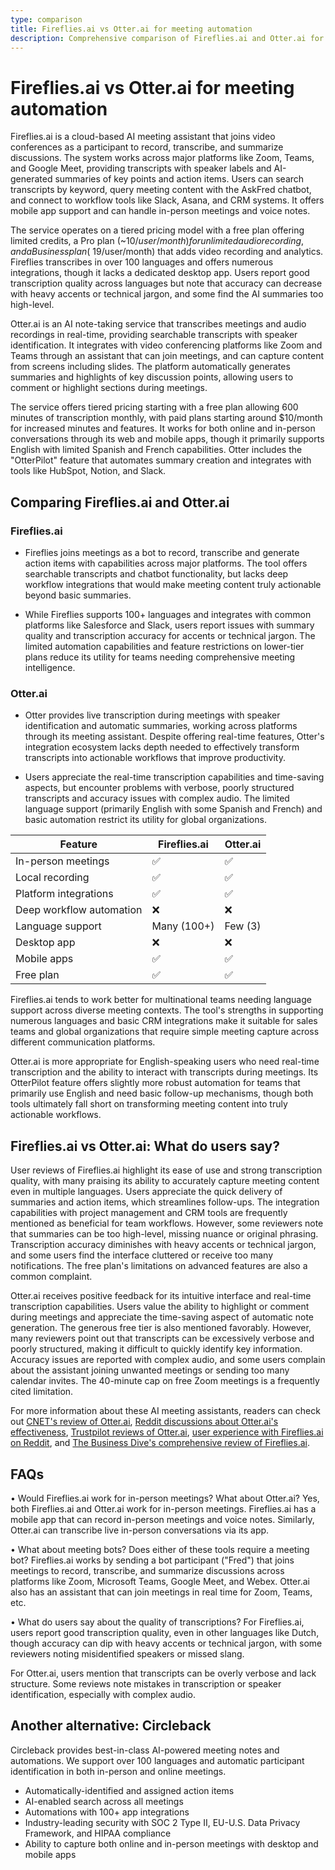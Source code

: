 ```yaml
---
type: comparison
title: Fireflies.ai vs Otter.ai for meeting automation
description: Comprehensive comparison of Fireflies.ai and Otter.ai for meeting recording, transcription, and automation, covering features, pricing, language support, and user feedback.
---
```


# Fireflies.ai vs Otter.ai for meeting automation

Fireflies.ai is a cloud-based AI meeting assistant that joins video conferences as a participant to record, transcribe, and summarize discussions. The system works across major platforms like Zoom, Teams, and Google Meet, providing transcripts with speaker labels and AI-generated summaries of key points and action items. Users can search transcripts by keyword, query meeting content with the AskFred chatbot, and connect to workflow tools like Slack, Asana, and CRM systems. It offers mobile app support and can handle in-person meetings and voice notes.

The service operates on a tiered pricing model with a free plan offering limited credits, a Pro plan (~$10/user/month) for unlimited audio recording, and a Business plan (~$19/user/month) that adds video recording and analytics. Fireflies transcribes in over 100 languages and offers numerous integrations, though it lacks a dedicated desktop app. Users report good transcription quality across languages but note that accuracy can decrease with heavy accents or technical jargon, and some find the AI summaries too high-level.

Otter.ai is an AI note-taking service that transcribes meetings and audio recordings in real-time, providing searchable transcripts with speaker identification. It integrates with video conferencing platforms like Zoom and Teams through an assistant that can join meetings, and can capture content from screens including slides. The platform automatically generates summaries and highlights of key discussion points, allowing users to comment or highlight sections during meetings.

The service offers tiered pricing starting with a free plan allowing 600 minutes of transcription monthly, with paid plans starting around $10/month for increased minutes and features. It works for both online and in-person conversations through its web and mobile apps, though it primarily supports English with limited Spanish and French capabilities. Otter includes the "OtterPilot" feature that automates summary creation and integrates with tools like HubSpot, Notion, and Slack.

## Comparing Fireflies.ai and Otter.ai

### Fireflies.ai

* Fireflies joins meetings as a bot to record, transcribe and generate action items with capabilities across major platforms. The tool offers searchable transcripts and chatbot functionality, but lacks deep workflow integrations that would make meeting content truly actionable beyond basic summaries.

* While Fireflies supports 100+ languages and integrates with common platforms like Salesforce and Slack, users report issues with summary quality and transcription accuracy for accents or technical jargon. The limited automation capabilities and feature restrictions on lower-tier plans reduce its utility for teams needing comprehensive meeting intelligence.

### Otter.ai

* Otter provides live transcription during meetings with speaker identification and automatic summaries, working across platforms through its meeting assistant. Despite offering real-time features, Otter's integration ecosystem lacks depth needed to effectively transform transcripts into actionable workflows that improve productivity.

* Users appreciate the real-time transcription capabilities and time-saving aspects, but encounter problems with verbose, poorly structured transcripts and accuracy issues with complex audio. The limited language support (primarily English with some Spanish and French) and basic automation restrict its utility for global organizations.

| Feature | Fireflies.ai | Otter.ai |
|---------|-------------|----------|
| In-person meetings | ✅ | ✅ |
| Local recording | ✅ | ✅ |
| Platform integrations | ✅ | ✅ |
| Deep workflow automation | ❌ | ❌ |
| Language support | Many (100+) | Few (3) |
| Desktop app | ❌ | ❌ |
| Mobile apps | ✅ | ✅ |
| Free plan | ✅ | ✅ |

Fireflies.ai tends to work better for multinational teams needing language support across diverse meeting contexts. The tool's strengths in supporting numerous languages and basic CRM integrations make it suitable for sales teams and global organizations that require simple meeting capture across different communication platforms.

Otter.ai is more appropriate for English-speaking users who need real-time transcription and the ability to interact with transcripts during meetings. Its OtterPilot feature offers slightly more robust automation for teams that primarily use English and need basic follow-up mechanisms, though both tools ultimately fall short on transforming meeting content into truly actionable workflows.

## Fireflies.ai vs Otter.ai: What do users say?

User reviews of Fireflies.ai highlight its ease of use and strong transcription quality, with many praising its ability to accurately capture meeting content even in multiple languages. Users appreciate the quick delivery of summaries and action items, which streamlines follow-ups. The integration capabilities with project management and CRM tools are frequently mentioned as beneficial for team workflows. However, some reviewers note that summaries can be too high-level, missing nuance or original phrasing. Transcription accuracy diminishes with heavy accents or technical jargon, and some users find the interface cluttered or receive too many notifications. The free plan's limitations on advanced features are also a common complaint.

Otter.ai receives positive feedback for its intuitive interface and real-time transcription capabilities. Users value the ability to highlight or comment during meetings and appreciate the time-saving aspect of automatic note generation. The generous free tier is also mentioned favorably. However, many reviewers point out that transcripts can be excessively verbose and poorly structured, making it difficult to quickly identify key information. Accuracy issues are reported with complex audio, and some users complain about the assistant joining unwanted meetings or sending too many calendar invites. The 40-minute cap on free Zoom meetings is a frequently cited limitation.

For more information about these AI meeting assistants, readers can check out [CNET's review of Otter.ai](https://www.cnet.com/tech/services-and-software/otter-ai-review/), [Reddit discussions about Otter.ai's effectiveness](https://www.reddit.com/r/ProductManagement/comments/1866ags/is_otterai_worth_it_for_meeting_minutes/), [Trustpilot reviews of Otter.ai](https://www.trustpilot.com/review/otter.ai), [user experience with Fireflies.ai on Reddit](https://www.reddit.com/r/AIToolTesting/comments/1g55mmv/fireflies_ai_review_the_good_the_bad_and_the/), and [The Business Dive's comprehensive review of Fireflies.ai](https://thebusinessdive.com/fireflies-ai-review).

## FAQs 
• Would Fireflies.ai work for in-person meetings? What about Otter.ai?
Yes, both Fireflies.ai and Otter.ai work for in-person meetings. Fireflies.ai has a mobile app that can record in-person meetings and voice notes. Similarly, Otter.ai can transcribe live in-person conversations via its app.

• What about meeting bots? Does either of these tools require a meeting bot?
Fireflies.ai works by sending a bot participant ("Fred") that joins meetings to record, transcribe, and summarize discussions across platforms like Zoom, Microsoft Teams, Google Meet, and Webex. Otter.ai also has an assistant that can join meetings in real time for Zoom, Teams, etc.

• What do users say about the quality of transcriptions?
For Fireflies.ai, users report good transcription quality, even in other languages like Dutch, though accuracy can dip with heavy accents or technical jargon, with some reviewers noting misidentified speakers or missed slang.

For Otter.ai, users mention that transcripts can be overly verbose and lack structure. Some reviews note mistakes in transcription or speaker identification, especially with complex audio.

## Another alternative: Circleback
Circleback provides best-in-class AI-powered meeting notes and automations. We support over 100 languages and automatic participant identification in both in-person and online meetings.
* Automatically-identified and assigned action items
* AI-enabled search across all meetings
* Automations with 100+ app integrations
* Industry-leading security with SOC 2 Type II, EU-U.S. Data Privacy Framework, and HIPAA compliance
* Ability to capture both online and in-person meetings with desktop and mobile apps